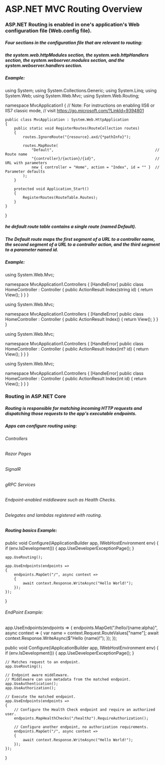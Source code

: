 # ASP.NET MVC Routing Overview

### ASP.NET Routing is enabled in one's application's Web configuration file (Web.config file). 

##### Four sections in the configuration file that are relevant to routing: 
##### the system.web.httpModules section, the system.web.httpHandlers section, the system.webserver.modules section, and the system.webserver.handlers section. 

##### Example:
using System;
using System.Collections.Generic;
using System.Linq;
using System.Web;
using System.Web.Mvc;
using System.Web.Routing;

namespace MvcApplication1
{
    // Note: For instructions on enabling IIS6 or IIS7 classic mode, 
    // visit https://go.microsoft.com/?LinkId=9394801

    public class MvcApplication : System.Web.HttpApplication
    {
        public static void RegisterRoutes(RouteCollection routes)
        {
            routes.IgnoreRoute("{resource}.axd/{*pathInfo}");

            routes.MapRoute(
                "Default",                                              // Route name
                "{controller}/{action}/{id}",                           // URL with parameters
                new { controller = "Home", action = "Index", id = "" }  // Parameter defaults
            );
        }

        protected void Application_Start()
        {
            RegisterRoutes(RouteTable.Routes);
        }
    }
}
##### he default route table contains a single route (named Default). 
##### The Default route maps the first segment of a URL to a controller name, the second segment of a URL to a controller action, and the third segment to a parameter named id.

##### Example: 
using System.Web.Mvc;

namespace MvcApplication1.Controllers
{
    [HandleError]
    public class HomeController : Controller
    {
        public ActionResult Index(string id)
        {
            return View();
        }
    }
}

using System.Web.Mvc;

namespace MvcApplication1.Controllers
{
    [HandleError]
    public class HomeController : Controller
    {
        public ActionResult Index()
        {
            return View();
        }
    }
}

using System.Web.Mvc;

namespace MvcApplication1.Controllers
{
    [HandleError]
    public class HomeController : Controller
    {
        public ActionResult Index(int? id)
        {
            return View();
        }
    }
}

using System.Web.Mvc;

namespace MvcApplication1.Controllers
{
    [HandleError]
    public class HomeController : Controller
    {
        public ActionResult Index(int id)
        {
            return View();
        }
    }
}

### Routing in ASP.NET Core

##### Routing is responsible for matching incoming HTTP requests and dispatching those requests to the app's executable endpoints.

##### Apps can configure routing using:

###### Controllers
###### Razor Pages
###### SignalR
###### gRPC Services
###### Endpoint-enabled middleware such as Health Checks.
###### Delegates and lambdas registered with routing.

##### Routing basics Example:
public void Configure(IApplicationBuilder app, IWebHostEnvironment env)
{
    if (env.IsDevelopment())
    {
        app.UseDeveloperExceptionPage();
    }

    app.UseRouting();

    app.UseEndpoints(endpoints =>
    {
        endpoints.MapGet("/", async context =>
        {
            await context.Response.WriteAsync("Hello World!");
        });
    });
}

###### EndPoint Example:
app.UseEndpoints(endpoints =>
{
    endpoints.MapGet("/hello/{name:alpha}", async context =>
    {
        var name = context.Request.RouteValues["name"];
        await context.Response.WriteAsync($"Hello {name}!");
    });
});

public void Configure(IApplicationBuilder app, IWebHostEnvironment env)
{
    if (env.IsDevelopment())
    {
        app.UseDeveloperExceptionPage();
    }

    // Matches request to an endpoint.
    app.UseRouting();

    // Endpoint aware middleware. 
    // Middleware can use metadata from the matched endpoint.
    app.UseAuthentication();
    app.UseAuthorization();

    // Execute the matched endpoint.
    app.UseEndpoints(endpoints =>
    {
        // Configure the Health Check endpoint and require an authorized user.
        endpoints.MapHealthChecks("/healthz").RequireAuthorization();

        // Configure another endpoint, no authorization requirements.
        endpoints.MapGet("/", async context =>
        {
            await context.Response.WriteAsync("Hello World!");
        });
    });
}
